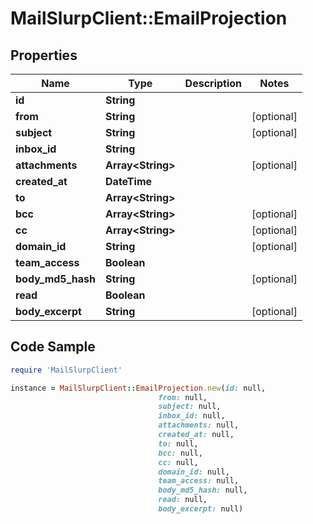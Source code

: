 # MailSlurpClient::EmailProjection

## Properties

Name | Type | Description | Notes
------------ | ------------- | ------------- | -------------
**id** | **String** |  | 
**from** | **String** |  | [optional] 
**subject** | **String** |  | [optional] 
**inbox_id** | **String** |  | 
**attachments** | **Array&lt;String&gt;** |  | [optional] 
**created_at** | **DateTime** |  | 
**to** | **Array&lt;String&gt;** |  | 
**bcc** | **Array&lt;String&gt;** |  | [optional] 
**cc** | **Array&lt;String&gt;** |  | [optional] 
**domain_id** | **String** |  | [optional] 
**team_access** | **Boolean** |  | 
**body_md5_hash** | **String** |  | [optional] 
**read** | **Boolean** |  | 
**body_excerpt** | **String** |  | [optional] 

## Code Sample

```ruby
require 'MailSlurpClient'

instance = MailSlurpClient::EmailProjection.new(id: null,
                                 from: null,
                                 subject: null,
                                 inbox_id: null,
                                 attachments: null,
                                 created_at: null,
                                 to: null,
                                 bcc: null,
                                 cc: null,
                                 domain_id: null,
                                 team_access: null,
                                 body_md5_hash: null,
                                 read: null,
                                 body_excerpt: null)
```


